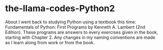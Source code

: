 # the-llama-codes-Python2
About I went back to studying Python using a textbook this time: Fundamentals of Python: First Programs by Kenneth A. Lambert (2nd Edition). These programs are answers to every exercises given in the book, starting with Chapter 2. Any changes in my naming conventions are made as I learn along from work or from the book.
